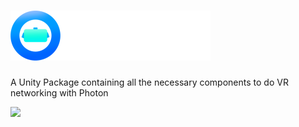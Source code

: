# ![](Visuals/SmallerText.png)
A Unity Package containing all the necessary components to do VR networking with Photon

![](https://user-images.githubusercontent.com/29258204/178152451-dc96ea62-ead2-4ee1-a23f-71c14a3765e1.png)
